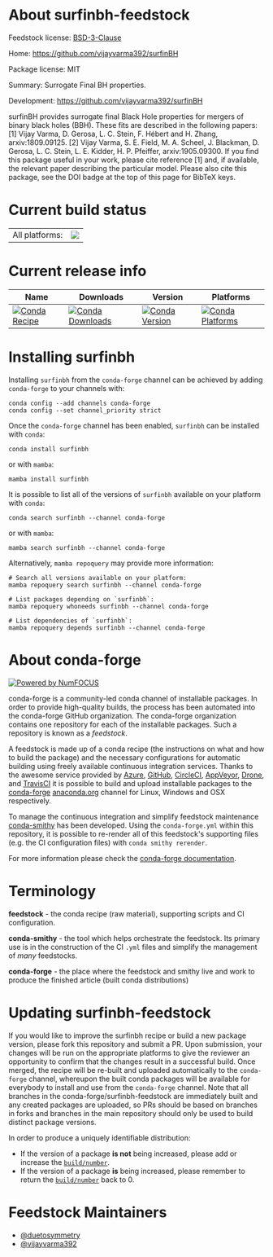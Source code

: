 About surfinbh-feedstock
========================

Feedstock license: [BSD-3-Clause](https://github.com/conda-forge/surfinbh-feedstock/blob/main/LICENSE.txt)

Home: https://github.com/vijayvarma392/surfinBH

Package license: MIT

Summary: Surrogate Final BH properties.

Development: https://github.com/vijayvarma392/surfinBH

surfinBH provides surrogate final Black Hole properties for mergers of binary black holes (BBH).
These fits are described in the following papers:
  [1] Vijay Varma, D. Gerosa, L. C. Stein, F. Hébert and H. Zhang, arxiv:1809.09125.
  [2] Vijay Varma, S. E. Field, M. A. Scheel, J. Blackman, D. Gerosa, L. C. Stein, L. E. Kidder, H. P. Pfeiffer, arxiv:1905.09300.
If you find this package useful in your work, please cite reference [1] and, if available, the relevant paper describing the particular model. Please also cite this package, see the DOI badge at the top of this page for BibTeX keys.


Current build status
====================


<table><tr><td>All platforms:</td>
    <td>
      <a href="https://dev.azure.com/conda-forge/feedstock-builds/_build/latest?definitionId=8885&branchName=main">
        <img src="https://dev.azure.com/conda-forge/feedstock-builds/_apis/build/status/surfinbh-feedstock?branchName=main">
      </a>
    </td>
  </tr>
</table>

Current release info
====================

| Name | Downloads | Version | Platforms |
| --- | --- | --- | --- |
| [![Conda Recipe](https://img.shields.io/badge/recipe-surfinbh-green.svg)](https://anaconda.org/conda-forge/surfinbh) | [![Conda Downloads](https://img.shields.io/conda/dn/conda-forge/surfinbh.svg)](https://anaconda.org/conda-forge/surfinbh) | [![Conda Version](https://img.shields.io/conda/vn/conda-forge/surfinbh.svg)](https://anaconda.org/conda-forge/surfinbh) | [![Conda Platforms](https://img.shields.io/conda/pn/conda-forge/surfinbh.svg)](https://anaconda.org/conda-forge/surfinbh) |

Installing surfinbh
===================

Installing `surfinbh` from the `conda-forge` channel can be achieved by adding `conda-forge` to your channels with:

```
conda config --add channels conda-forge
conda config --set channel_priority strict
```

Once the `conda-forge` channel has been enabled, `surfinbh` can be installed with `conda`:

```
conda install surfinbh
```

or with `mamba`:

```
mamba install surfinbh
```

It is possible to list all of the versions of `surfinbh` available on your platform with `conda`:

```
conda search surfinbh --channel conda-forge
```

or with `mamba`:

```
mamba search surfinbh --channel conda-forge
```

Alternatively, `mamba repoquery` may provide more information:

```
# Search all versions available on your platform:
mamba repoquery search surfinbh --channel conda-forge

# List packages depending on `surfinbh`:
mamba repoquery whoneeds surfinbh --channel conda-forge

# List dependencies of `surfinbh`:
mamba repoquery depends surfinbh --channel conda-forge
```


About conda-forge
=================

[![Powered by
NumFOCUS](https://img.shields.io/badge/powered%20by-NumFOCUS-orange.svg?style=flat&colorA=E1523D&colorB=007D8A)](https://numfocus.org)

conda-forge is a community-led conda channel of installable packages.
In order to provide high-quality builds, the process has been automated into the
conda-forge GitHub organization. The conda-forge organization contains one repository
for each of the installable packages. Such a repository is known as a *feedstock*.

A feedstock is made up of a conda recipe (the instructions on what and how to build
the package) and the necessary configurations for automatic building using freely
available continuous integration services. Thanks to the awesome service provided by
[Azure](https://azure.microsoft.com/en-us/services/devops/), [GitHub](https://github.com/),
[CircleCI](https://circleci.com/), [AppVeyor](https://www.appveyor.com/),
[Drone](https://cloud.drone.io/welcome), and [TravisCI](https://travis-ci.com/)
it is possible to build and upload installable packages to the
[conda-forge](https://anaconda.org/conda-forge) [anaconda.org](https://anaconda.org/)
channel for Linux, Windows and OSX respectively.

To manage the continuous integration and simplify feedstock maintenance
[conda-smithy](https://github.com/conda-forge/conda-smithy) has been developed.
Using the ``conda-forge.yml`` within this repository, it is possible to re-render all of
this feedstock's supporting files (e.g. the CI configuration files) with ``conda smithy rerender``.

For more information please check the [conda-forge documentation](https://conda-forge.org/docs/).

Terminology
===========

**feedstock** - the conda recipe (raw material), supporting scripts and CI configuration.

**conda-smithy** - the tool which helps orchestrate the feedstock.
                   Its primary use is in the construction of the CI ``.yml`` files
                   and simplify the management of *many* feedstocks.

**conda-forge** - the place where the feedstock and smithy live and work to
                  produce the finished article (built conda distributions)


Updating surfinbh-feedstock
===========================

If you would like to improve the surfinbh recipe or build a new
package version, please fork this repository and submit a PR. Upon submission,
your changes will be run on the appropriate platforms to give the reviewer an
opportunity to confirm that the changes result in a successful build. Once
merged, the recipe will be re-built and uploaded automatically to the
`conda-forge` channel, whereupon the built conda packages will be available for
everybody to install and use from the `conda-forge` channel.
Note that all branches in the conda-forge/surfinbh-feedstock are
immediately built and any created packages are uploaded, so PRs should be based
on branches in forks and branches in the main repository should only be used to
build distinct package versions.

In order to produce a uniquely identifiable distribution:
 * If the version of a package **is not** being increased, please add or increase
   the [``build/number``](https://docs.conda.io/projects/conda-build/en/latest/resources/define-metadata.html#build-number-and-string).
 * If the version of a package **is** being increased, please remember to return
   the [``build/number``](https://docs.conda.io/projects/conda-build/en/latest/resources/define-metadata.html#build-number-and-string)
   back to 0.

Feedstock Maintainers
=====================

* [@duetosymmetry](https://github.com/duetosymmetry/)
* [@vijayvarma392](https://github.com/vijayvarma392/)

